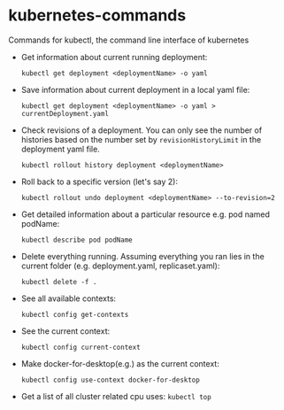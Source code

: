 # kubernetes-commands
Commands for kubectl, the command line interface of kubernetes

- Get information about current running deployment: 

  ```kubectl get deployment <deploymentName> -o yaml```
  
- Save information about current deployment in a local yaml file: 

  ```kubectl get deployment <deploymentName> -o yaml > currentDeployment.yaml```
  
- Check revisions of a deployment. You can only see the number of histories based on the number set by `revisionHistoryLimit` in the deployment yaml file. 

  ```kubectl rollout history deployment <deploymentName>```
  
- Roll back to a specific version (let's say 2): 

  ```kubectl rollout undo deployment <deploymentName> --to-revision=2```
  
- Get detailed information about a particular resource e.g. pod named podName: 

  ```kubectl describe pod podName```
  
- Delete everything running. Assuming everything you ran lies in the current folder (e.g. deployment.yaml, replicaset.yaml): 

  ```kubectl delete -f .```
  
- See all available contexts: 

  ```kubectl config get-contexts```
  
- See the current context:

  ```kubectl config current-context```
  
- Make docker-for-desktop(e.g.) as the current context:

  ```kubectl config use-context docker-for-desktop```
  
- Get a list of all cluster related cpu uses: 
  ```kubectl top```
